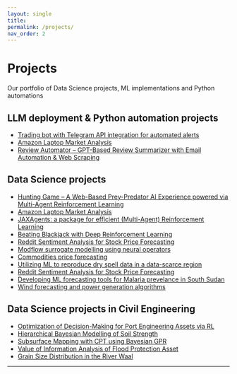 ```yaml
---
layout: single
title: 
permalink: /projects/
nav_order: 2
---
```


<h1 class="manual_title">Projects</h1>

Our portfolio of Data Science projects, ML implementations and Python automations

## LLM deployment & Python automation projects
- <a href="/projects/telegram-api-bot/" class="white-link">Trading bot with Telegram API integration for automated alerts</a>
- <a href="/projects/bestseller-laptops/" class="white-link">Amazon Laptop Market Analysis</a>
- <a href="/projects/automated-product-summaries-and-email-sender/" class="white-link">Review Automator – GPT-Based Review Summarizer with Email Automation & Web Scraping</a>

## Data Science projects
- <a href="/projects/hunting-game/" class="white-link">Hunting Game – A Web-Based Prey-Predator AI Experience powered via Multi-Agent Reinforcement Learning</a>
- <a href="/projects/bestseller-laptops/" class="white-link">Amazon Laptop Market Analysis</a>
- <a href="/projects/jaxagents/" class="white-link">JAXAgents: a package for efficient (Multi-Agent) Reinforcement Learning</a>
- <a href="/projects/blackjack-drl/" class="white-link">Beating Blackjack with Deep Reinforcement Learning</a>
- <a href="/projects/reddit-sentiment/" class="white-link">Reddit Sentiment Analysis for Stock Price Forecasting</a>
- <a href="/projects/AI-for-groundwater-modelling" class="white-link">Modflow surrogate modelling using neural operators</a>
- <a href="/projects/commodities-forecasting" class="white-link">Commodities price forecasting</a>
- <a href="/projects/dry-spell-forecasting" class="white-link">Utilizing ML to reproduce dry spell data in a data-scarce region</a>
- <a href="/projects/reddit-sentiment" class="white-link">Reddit Sentiment Analysis for Stock Price Forecasting</a>
- <a href="/projects/malaria-predictive" class="white-link">Developing ML forecasting tools for Malaria prevelance in South Sudan</a>
- <a href="/projects/wind-forecasting" class="white-link">Wind forecasting and power generation algorithms</a>

## Data Science projects in Civil Engineering
- <a href="/projects/optimization-quay-wall-rl/" class="white-link">Optimization of Decision-Making for Port Engineering Assets via RL</a>
- <a href="/projects/soil-strength-hbm/" class="white-link">Hierarchical Bayesian Modelling of Soil Strength</a>
- <a href="/projects/subsurface-cpt-gpr/" class="white-link">Subsurface Mapping with CPT using Bayesian GPR</a>
- <a href="/projects/voi-flood-asset/" class="white-link">Value of Information Analysis of Flood Protection Asset</a>
- <a href="/projects/grain-size-waal/" class="white-link">Grain Size Distribution in the River Waal</a>

---
